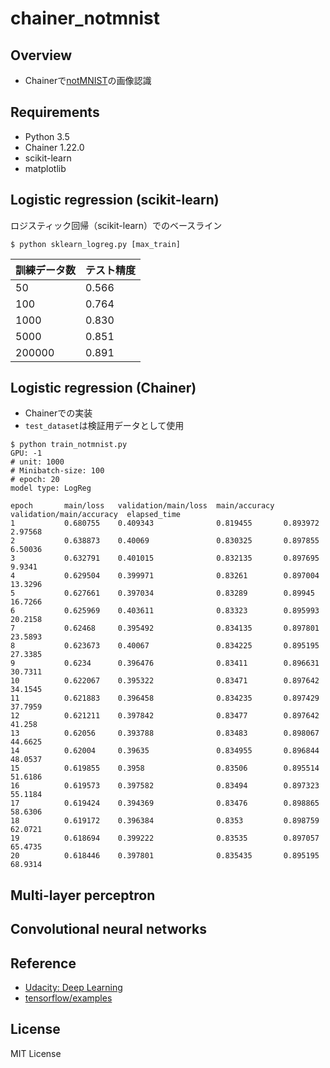 # chainer_notmnist

## Overview

- Chainerで[notMNIST](http://yaroslavvb.blogspot.jp/2011/09/notmnist-dataset.html)の画像認識

## Requirements

- Python 3.5
- Chainer 1.22.0
- scikit-learn
- matplotlib

## Logistic regression (scikit-learn)

ロジスティック回帰（scikit-learn）でのベースライン

```
$ python sklearn_logreg.py [max_train]
```

|訓練データ数|テスト精度|
|---------|--------|
|50       |0.566   |
|100      |0.764   |
|1000     |0.830   |
|5000     |0.851   |
|200000   |0.891   |


## Logistic regression (Chainer)

- Chainerでの実装
- `test_dataset`は検証用データとして使用

```
$ python train_notmnist.py
GPU: -1
# unit: 1000
# Minibatch-size: 100
# epoch: 20
model type: LogReg

epoch       main/loss   validation/main/loss  main/accuracy  validation/main/accuracy  elapsed_time
1           0.680755    0.409343              0.819455       0.893972                  2.97568
2           0.638873    0.40069               0.830325       0.897855                  6.50036
3           0.632791    0.401015              0.832135       0.897695                  9.9341
4           0.629504    0.399971              0.83261        0.897004                  13.3296
5           0.627661    0.397034              0.83289        0.89945                   16.7266
6           0.625969    0.403611              0.83323        0.895993                  20.2158
7           0.62468     0.395492              0.834135       0.897801                  23.5893
8           0.623673    0.40067               0.834225       0.895195                  27.3385
9           0.6234      0.396476              0.83411        0.896631                  30.7311
10          0.622067    0.395322              0.83471        0.897642                  34.1545
11          0.621883    0.396458              0.834235       0.897429                  37.7959
12          0.621211    0.397842              0.83477        0.897642                  41.258
13          0.62056     0.393788              0.83483        0.898067                  44.6625
14          0.62004     0.39635               0.834955       0.896844                  48.0537
15          0.619855    0.3958                0.83506        0.895514                  51.6186
16          0.619573    0.397582              0.83494        0.897323                  55.1184
17          0.619424    0.394369              0.83476        0.898865                  58.6306
18          0.619172    0.396384              0.8353         0.898759                  62.0721
19          0.618694    0.399222              0.83535        0.897057                  65.4735
20          0.618446    0.397801              0.835435       0.895195                  68.9314
```

## Multi-layer perceptron


## Convolutional neural networks


## Reference

- [Udacity: Deep Learning](https://classroom.udacity.com/courses/ud730/)
- [tensorflow/examples](https://github.com/tensorflow/tensorflow/blob/master/tensorflow/examples/udacity/1_notmnist.ipynb)

## License

MIT License
